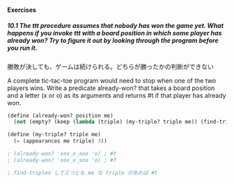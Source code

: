 #### Exercises

##### 10.1  The ttt procedure assumes that nobody has won the game yet. What happens if you invoke ttt with a board position in which some player has already won? Try to figure it out by looking through the program before you run it.

勝敗が決しても、ゲームは続けられる。どちらが勝ったかの判断ができない

A complete tic-tac-toe program would need to stop when one of the two players wins. Write a predicate already-won? that takes a board position and a letter (x or o) as its arguments and returns #t if that player has already won.

```Scheme
(define (already-won? position me)
  (not (empty? (keep (lambda (triple) (my-triple? triple me)) (find-triples position)))))

(define (my-triple? triple me)
  (= (appearances me triple) 3))

; (already-won? 'xox_x_xoo 'x) ; #t
; (already-won? 'xox_x_xoo 'o) ; #f

; find-triples して三つとも me な triple があれば #t
```
